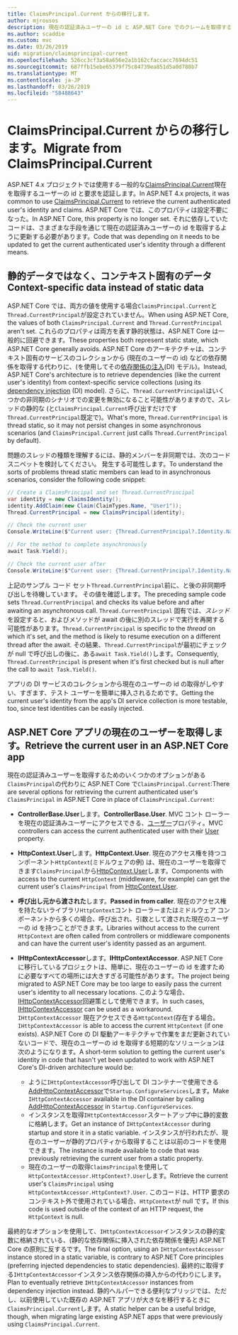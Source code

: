 ```yaml
---
title: ClaimsPrincipal.Current からの移行します。
author: mjrousos
description: 現在の認証済みユーザーの id と ASP.NET Core でのクレームを取得する ClaimsPrincipal.Current から移行する方法について説明します。
ms.author: scaddie
ms.custom: mvc
ms.date: 03/26/2019
uid: migration/claimsprincipal-current
ms.openlocfilehash: 526cc3cf3a58a656e2a1b162cfaccacc7694dc51
ms.sourcegitcommit: 687ffb15ebe65379f75c84739ea851d5a0d788b7
ms.translationtype: MT
ms.contentlocale: ja-JP
ms.lasthandoff: 03/26/2019
ms.locfileid: "58488643"
---
```

# <a name="migrate-from-claimsprincipalcurrent"></a><span data-ttu-id="6e560-103">ClaimsPrincipal.Current からの移行します。</span><span class="sxs-lookup"><span data-stu-id="6e560-103">Migrate from ClaimsPrincipal.Current</span></span>

<span data-ttu-id="6e560-104">ASP.NET 4.x プロジェクトでは使用する一般的な[ClaimsPrincipal.Current](/dotnet/api/system.security.claims.claimsprincipal.current)現在を取得するユーザーの id と要求を認証します。</span><span class="sxs-lookup"><span data-stu-id="6e560-104">In ASP.NET 4.x projects, it was common to use [ClaimsPrincipal.Current](/dotnet/api/system.security.claims.claimsprincipal.current) to retrieve the current authenticated user's identity and claims.</span></span> <span data-ttu-id="6e560-105">ASP.NET Core では、このプロパティは設定不要になった。</span><span class="sxs-lookup"><span data-stu-id="6e560-105">In ASP.NET Core, this property is no longer set.</span></span> <span data-ttu-id="6e560-106">それに依存していたコードは、さまざまな手段を通じて現在の認証済みユーザーの id を取得するように更新する必要があります。</span><span class="sxs-lookup"><span data-stu-id="6e560-106">Code that was depending on it needs to be updated to get the current authenticated user's identity through a different means.</span></span>

## <a name="context-specific-data-instead-of-static-data"></a><span data-ttu-id="6e560-107">静的データではなく、コンテキスト固有のデータ</span><span class="sxs-lookup"><span data-stu-id="6e560-107">Context-specific data instead of static data</span></span>

<span data-ttu-id="6e560-108">ASP.NET Core では、両方の値を使用する場合`ClaimsPrincipal.Current`と`Thread.CurrentPrincipal`が設定されていません。</span><span class="sxs-lookup"><span data-stu-id="6e560-108">When using ASP.NET Core, the values of both `ClaimsPrincipal.Current` and `Thread.CurrentPrincipal` aren't set.</span></span> <span data-ttu-id="6e560-109">これらのプロパティは両方を表す静的状態は、ASP.NET Core は一般的に回避できます。</span><span class="sxs-lookup"><span data-stu-id="6e560-109">These properties both represent static state, which ASP.NET Core generally avoids.</span></span> <span data-ttu-id="6e560-110">ASP.NET Core のアーキテクチャは、コンテキスト固有のサービスのコレクションから (現在のユーザーの id) などの依存関係を取得する代わりに、(を使用してその[依存関係の注入](xref:fundamentals/dependency-injection)(DI) モデル)。</span><span class="sxs-lookup"><span data-stu-id="6e560-110">Instead, ASP.NET Core's architecture is to retrieve dependencies (like the current user's identity) from context-specific service collections (using its [dependency injection](xref:fundamentals/dependency-injection) (DI) model).</span></span> <span data-ttu-id="6e560-111">さらに、`Thread.CurrentPrincipal`はいくつかの非同期のシナリオでの変更を無効になること可能性がありますので、スレッドの静的な (と`ClaimsPrincipal.Current`呼び出すだけです`Thread.CurrentPrincipal`既定で)。</span><span class="sxs-lookup"><span data-stu-id="6e560-111">What's more, `Thread.CurrentPrincipal` is thread static, so it may not persist changes in some asynchronous scenarios (and `ClaimsPrincipal.Current` just calls `Thread.CurrentPrincipal` by default).</span></span>

<span data-ttu-id="6e560-112">問題のスレッドの種類を理解するには、静的メンバーを非同期では、次のコード スニペットを検討してください。 発生する可能性します。</span><span class="sxs-lookup"><span data-stu-id="6e560-112">To understand the sorts of problems thread static members can lead to in asynchronous scenarios, consider the following code snippet:</span></span>

```csharp
// Create a ClaimsPrincipal and set Thread.CurrentPrincipal
var identity = new ClaimsIdentity();
identity.AddClaim(new Claim(ClaimTypes.Name, "User1"));
Thread.CurrentPrincipal = new ClaimsPrincipal(identity);

// Check the current user
Console.WriteLine($"Current user: {Thread.CurrentPrincipal?.Identity.Name}");

// For the method to complete asynchronously
await Task.Yield();

// Check the current user after
Console.WriteLine($"Current user: {Thread.CurrentPrincipal?.Identity.Name}");
```

<span data-ttu-id="6e560-113">上記のサンプル コード セット`Thread.CurrentPrincipal`前に、と後の非同期呼び出しを待機しています。 その値を確認します。</span><span class="sxs-lookup"><span data-stu-id="6e560-113">The preceding sample code sets `Thread.CurrentPrincipal` and checks its value before and after awaiting an asynchronous call.</span></span> <span data-ttu-id="6e560-114">`Thread.CurrentPrincipal` 固有では、*スレッド*を設定すると、およびメソッドが await の後に別のスレッドで実行を再開する可能性があります。</span><span class="sxs-lookup"><span data-stu-id="6e560-114">`Thread.CurrentPrincipal` is specific to the *thread* on which it's set, and the method is likely to resume execution on a different thread after the await.</span></span> <span data-ttu-id="6e560-115">その結果、`Thread.CurrentPrincipal`が最初にチェックが null で呼び出しの後に、ある`await Task.Yield()`します。</span><span class="sxs-lookup"><span data-stu-id="6e560-115">Consequently, `Thread.CurrentPrincipal` is present when it's first checked but is null after the call to `await Task.Yield()`.</span></span>

<span data-ttu-id="6e560-116">アプリの DI サービスのコレクションから現在のユーザーの id の取得がしやすい、すぎます、テスト ユーザーを簡単に挿入されるためです。</span><span class="sxs-lookup"><span data-stu-id="6e560-116">Getting the current user's identity from the app's DI service collection is more testable, too, since test identities can be easily injected.</span></span>

## <a name="retrieve-the-current-user-in-an-aspnet-core-app"></a><span data-ttu-id="6e560-117">ASP.NET Core アプリの現在のユーザーを取得します。</span><span class="sxs-lookup"><span data-stu-id="6e560-117">Retrieve the current user in an ASP.NET Core app</span></span>

<span data-ttu-id="6e560-118">現在の認証済みユーザーを取得するためのいくつかのオプションがある`ClaimsPrincipal`の代わりに ASP.NET Core で`ClaimsPrincipal.Current`:</span><span class="sxs-lookup"><span data-stu-id="6e560-118">There are several options for retrieving the current authenticated user's `ClaimsPrincipal` in ASP.NET Core in place of `ClaimsPrincipal.Current`:</span></span>

* <span data-ttu-id="6e560-119">**ControllerBase.User**します。</span><span class="sxs-lookup"><span data-stu-id="6e560-119">**ControllerBase.User**.</span></span> <span data-ttu-id="6e560-120">MVC コント ローラーを現在の認証済みユーザーにアクセスできる、[ユーザー](/dotnet/api/microsoft.aspnetcore.mvc.controllerbase.user)プロパティ。</span><span class="sxs-lookup"><span data-stu-id="6e560-120">MVC controllers can access the current authenticated user with their [User](/dotnet/api/microsoft.aspnetcore.mvc.controllerbase.user) property.</span></span>
* <span data-ttu-id="6e560-121">**HttpContext.User**します。</span><span class="sxs-lookup"><span data-stu-id="6e560-121">**HttpContext.User**.</span></span> <span data-ttu-id="6e560-122">現在のアクセス権を持つコンポーネント`HttpContext`(ミドルウェアの例) は、現在のユーザーを取得できます`ClaimsPrincipal`から[HttpContext.User](/dotnet/api/microsoft.aspnetcore.http.httpcontext.user)します。</span><span class="sxs-lookup"><span data-stu-id="6e560-122">Components with access to the current `HttpContext` (middleware, for example) can get the current user's `ClaimsPrincipal` from [HttpContext.User](/dotnet/api/microsoft.aspnetcore.http.httpcontext.user).</span></span>
* <span data-ttu-id="6e560-123">**呼び出し元から渡された**します。</span><span class="sxs-lookup"><span data-stu-id="6e560-123">**Passed in from caller**.</span></span> <span data-ttu-id="6e560-124">現在のアクセス権を持たないライブラリ`HttpContext`コント ローラーまたはミドルウェア コンポーネントから多くの場合、呼び出され、引数として渡された現在のユーザーの id を持つことができます。</span><span class="sxs-lookup"><span data-stu-id="6e560-124">Libraries without access to the current `HttpContext` are often called from controllers or middleware components and can have the current user's identity passed as an argument.</span></span>
* <span data-ttu-id="6e560-125">**IHttpContextAccessor**します。</span><span class="sxs-lookup"><span data-stu-id="6e560-125">**IHttpContextAccessor**.</span></span> <span data-ttu-id="6e560-126">ASP.NET Core に移行しているプロジェクトは、簡単に、現在のユーザーの id を渡すために必要なすべての場所には大きすぎる可能性があります。</span><span class="sxs-lookup"><span data-stu-id="6e560-126">The project being migrated to ASP.NET Core may be too large to easily pass the current user's identity to all necessary locations.</span></span> <span data-ttu-id="6e560-127">このような場合、 [IHttpContextAccessor](/dotnet/api/microsoft.aspnetcore.http.ihttpcontextaccessor)回避策として使用できます。</span><span class="sxs-lookup"><span data-stu-id="6e560-127">In such cases, [IHttpContextAccessor](/dotnet/api/microsoft.aspnetcore.http.ihttpcontextaccessor) can be used as a workaround.</span></span> <span data-ttu-id="6e560-128">`IHttpContextAccessor` 現在アクセスできる`HttpContext`(存在する場合。</span><span class="sxs-lookup"><span data-stu-id="6e560-128">`IHttpContextAccessor` is able to access the current `HttpContext` (if one exists).</span></span> <span data-ttu-id="6e560-129">ASP.NET Core の DI 駆動アーキテクチャで作業をまだ更新されていないコードで、現在のユーザーの id を取得する短期的なソリューションは次のようになります。</span><span class="sxs-lookup"><span data-stu-id="6e560-129">A short-term solution to getting the current user's identity in code that hasn't yet been updated to work with ASP.NET Core's DI-driven architecture would be:</span></span>

  * <span data-ttu-id="6e560-130">ように`IHttpContextAccessor`呼び出して DI コンテナーで使用できる[AddHttpContextAccessor](https://github.com/aspnet/Hosting/issues/793)で`Startup.ConfigureServices`します。</span><span class="sxs-lookup"><span data-stu-id="6e560-130">Make `IHttpContextAccessor` available in the DI container by calling [AddHttpContextAccessor](https://github.com/aspnet/Hosting/issues/793) in `Startup.ConfigureServices`.</span></span>
  * <span data-ttu-id="6e560-131">インスタンスを取得`IHttpContextAccessor`スタートアップ中に静的変数に格納します。</span><span class="sxs-lookup"><span data-stu-id="6e560-131">Get an instance of `IHttpContextAccessor` during startup and store it in a static variable.</span></span> <span data-ttu-id="6e560-132">インスタンスが行われたが、現在のユーザーが静的プロパティから取得することは以前のコードを使用できます。</span><span class="sxs-lookup"><span data-stu-id="6e560-132">The instance is made available to code that was previously retrieving the current user from a static property.</span></span>
  * <span data-ttu-id="6e560-133">現在のユーザーの取得`ClaimsPrincipal`を使用して`HttpContextAccessor.HttpContext?.User`します。</span><span class="sxs-lookup"><span data-stu-id="6e560-133">Retrieve the current user's `ClaimsPrincipal` using `HttpContextAccessor.HttpContext?.User`.</span></span> <span data-ttu-id="6e560-134">このコードは、HTTP 要求のコンテキスト外で使用されている場合、`HttpContext`が null です。</span><span class="sxs-lookup"><span data-stu-id="6e560-134">If this code is used outside of the context of an HTTP request, the `HttpContext` is null.</span></span>

<span data-ttu-id="6e560-135">最終的なオプションを使用して、`IHttpContextAccessor`インスタンスの静的変数に格納されている、(静的な依存関係に挿入された依存関係を優先) ASP.NET Core の原則に反するです。</span><span class="sxs-lookup"><span data-stu-id="6e560-135">The final option, using an `IHttpContextAccessor` instance stored in a static variable, is contrary to ASP.NET Core principles (preferring injected dependencies to static dependencies).</span></span> <span data-ttu-id="6e560-136">最終的に取得する`IHttpContextAccessor`インスタンス依存関係の挿入からの代わりにします。</span><span class="sxs-lookup"><span data-stu-id="6e560-136">Plan to eventually retrieve `IHttpContextAccessor` instances from dependency injection instead.</span></span> <span data-ttu-id="6e560-137">静的ヘルパーできる便利なブリッジでは、ただし、以前使用していた既存の ASP.NET アプリが大きなを移行するときに`ClaimsPrincipal.Current`します。</span><span class="sxs-lookup"><span data-stu-id="6e560-137">A static helper can be a useful bridge, though, when migrating large existing ASP.NET apps that were previously using `ClaimsPrincipal.Current`.</span></span>
